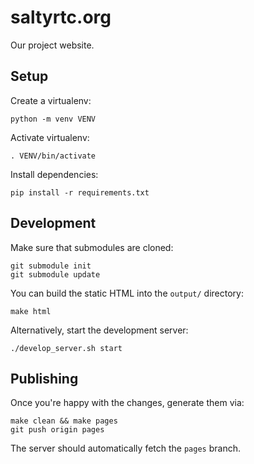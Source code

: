 # saltyrtc.org

Our project website.

## Setup

Create a virtualenv:

    python -m venv VENV

Activate virtualenv:

    . VENV/bin/activate

Install dependencies:

    pip install -r requirements.txt

## Development

Make sure that submodules are cloned:

    git submodule init
    git submodule update

You can build the static HTML into the `output/` directory:

    make html

Alternatively, start the development server:

    ./develop_server.sh start

## Publishing

Once you're happy with the changes, generate them via:

    make clean && make pages
    git push origin pages

The server should automatically fetch the `pages` branch.
